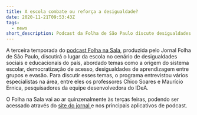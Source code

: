 ```yaml
---
title: A escola combate ou reforça a desigualdade?
date: 2020-11-21T09:53:43Z
tags:
  - news
short_description: Podcast da Folha de São Paulo discute desigualdades educacionais no Brasil
---
```

A terceira temporada do [podcast Folha na Sala](https://www1.folha.uol.com.br/podcasts/folha-na-sala/), produzida pelo Jornal Folha de São Paulo, discutirá o lugar da escola no cenário de desigualdades sociais e educacionais do país, abordado temas como a origem do sistema escolar, democratização de acesso, desigualdades de aprendizagem entre grupos e evasão. Para discutir esses temas, o programa entrevistou vários especialistas na área, entre eles os professores Chico Soares e Maurício Ernica, pesquisadores da equipe desenvolvedora do IDeA.

O Folha na Sala vai ao ar quinzenalmente às terças feiras, podendo ser acessado através do [site do jornal ](https://www1.folha.uol.com.br/podcasts/2020/11/terceira-temporada-do-podcast-folha-na-sala-debate-desigualdade-educacional.shtml)e nos principais aplicativos de podcast.